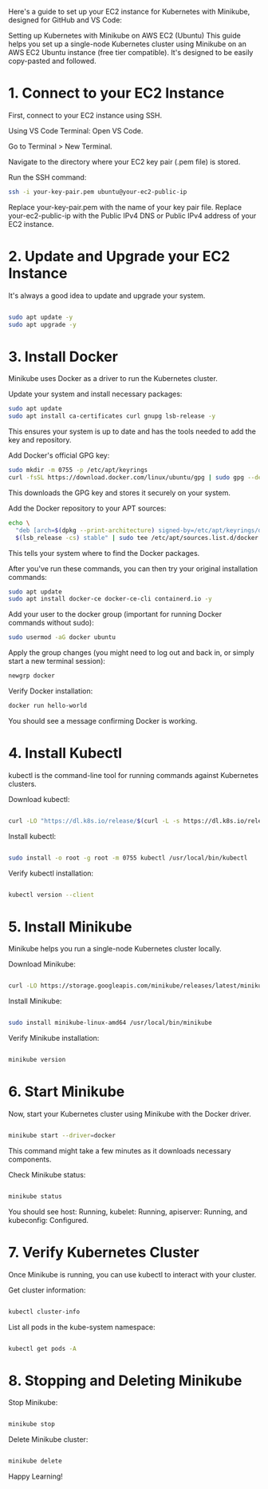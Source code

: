 Here's a guide to set up your EC2 instance for Kubernetes with Minikube, designed for GitHub and VS Code:

Setting up Kubernetes with Minikube on AWS EC2 (Ubuntu)
This guide helps you set up a single-node Kubernetes cluster using Minikube on an AWS EC2 Ubuntu instance (free tier compatible). It's designed to be easily copy-pasted and followed.

# 1. Connect to your EC2 Instance
First, connect to your EC2 instance using SSH.

Using VS Code Terminal:
Open VS Code.

Go to Terminal > New Terminal.

Navigate to the directory where your EC2 key pair (.pem file) is stored.

Run the SSH command:

```Bash
ssh -i your-key-pair.pem ubuntu@your-ec2-public-ip
```
Replace your-key-pair.pem with the name of your key pair file.
Replace your-ec2-public-ip with the Public IPv4 DNS or Public IPv4 address of your EC2 instance.

# 2. Update and Upgrade your EC2 Instance
It's always a good idea to update and upgrade your system.

```Bash

sudo apt update -y
sudo apt upgrade -y
```

# 3. Install Docker
Minikube uses Docker as a driver to run the Kubernetes cluster.


Update your system and install necessary packages:

```Bash
sudo apt update
sudo apt install ca-certificates curl gnupg lsb-release -y
```

This ensures your system is up to date and has the tools needed to add the key and repository.

Add Docker's official GPG key:

```Bash
sudo mkdir -m 0755 -p /etc/apt/keyrings
curl -fsSL https://download.docker.com/linux/ubuntu/gpg | sudo gpg --dearmor -o /etc/apt/keyrings/docker.gpg
```
This downloads the GPG key and stores it securely on your system.

Add the Docker repository to your APT sources:

```Bash
echo \
  "deb [arch=$(dpkg --print-architecture) signed-by=/etc/apt/keyrings/docker.gpg] https://download.docker.com/linux/ubuntu \
  $(lsb_release -cs) stable" | sudo tee /etc/apt/sources.list.d/docker.list > /dev/null
```
This tells your system where to find the Docker packages.

After you've run these commands, you can then try your original installation commands:

```Bash
sudo apt update
sudo apt install docker-ce docker-ce-cli containerd.io -y
```

Add your user to the docker group (important for running Docker commands without sudo):

```Bash
sudo usermod -aG docker ubuntu
```
Apply the group changes (you might need to log out and back in, or simply start a new terminal session):

```Bash
newgrp docker
```
Verify Docker installation:

```Bash
docker run hello-world
```
You should see a message confirming Docker is working.

# 4. Install Kubectl
kubectl is the command-line tool for running commands against Kubernetes clusters.

Download kubectl:
```Bash

curl -LO "https://dl.k8s.io/release/$(curl -L -s https://dl.k8s.io/release/stable.txt)/bin/linux/amd64/kubectl"
```
Install kubectl:
```Bash

sudo install -o root -g root -m 0755 kubectl /usr/local/bin/kubectl
```
Verify kubectl installation:
```Bash

kubectl version --client
```
# 5. Install Minikube
Minikube helps you run a single-node Kubernetes cluster locally.

Download Minikube:
```Bash

curl -LO https://storage.googleapis.com/minikube/releases/latest/minikube-linux-amd64
```
Install Minikube:
```Bash

sudo install minikube-linux-amd64 /usr/local/bin/minikube
```
Verify Minikube installation:
```Bash

minikube version
```
# 6. Start Minikube
Now, start your Kubernetes cluster using Minikube with the Docker driver.

```Bash

minikube start --driver=docker
```
This command might take a few minutes as it downloads necessary components.

Check Minikube status:
```Bash

minikube status
```
You should see host: Running, kubelet: Running, apiserver: Running, and kubeconfig: Configured.

# 7. Verify Kubernetes Cluster
Once Minikube is running, you can use kubectl to interact with your cluster.

Get cluster information:
```Bash

kubectl cluster-info
```
List all pods in the kube-system namespace:
```Bash

kubectl get pods -A
```
# 8. Stopping and Deleting Minikube
Stop Minikube:
```Bash

minikube stop
```
Delete Minikube cluster:
```Bash

minikube delete
```
Happy Learning!




